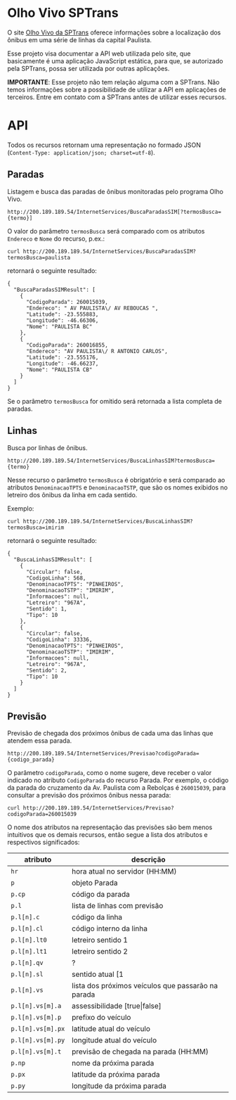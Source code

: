 # Olho Vivo SPTrans

O site [Olho Vivo da SPTrans](http://olhovivo.sptrans.com.br/) oferece informações sobre a localização dos ônibus em uma série de linhas da capital Paulista.

Esse projeto visa documentar a API web utilizada pelo site, que basicamente é uma aplicação JavaScript estática, para que, se autorizado pela SPTrans, possa ser utilizada por outras aplicações.

**IMPORTANTE**: Esse projeto não tem relação alguma com a SPTrans. Não temos informações sobre a possibilidade de utilizar a API em aplicações de terceiros. Entre em contato com a SPTrans antes de utilizar esses recursos.

# API

Todos os recursos retornam uma representação no formado JSON (`Content-Type: application/json; charset=utf-8`).

## Paradas

Listagem e busca das paradas de ônibus monitoradas pelo programa Olho Vivo. 

    http://200.189.189.54/InternetServices/BuscaParadasSIM[?termosBusca={termo}]

O valor do parâmetro `termosBusca` será comparado com os atributos `Endereco` e `Nome` do recurso, p.ex.:

    curl http://200.189.189.54/InternetServices/BuscaParadasSIM?termosBusca=paulista

retornará o seguinte resultado:

    {
      "BuscaParadasSIMResult": [
        {
          "CodigoParada": 260015039,
          "Endereco": " AV PAULISTA\/ AV REBOUCAS ",
          "Latitude": -23.555883,
          "Longitude": -46.66306,
          "Nome": "PAULISTA BC"
        },
        {
          "CodigoParada": 260016855,
          "Endereco": "AV PAULISTA\/ R ANTONIO CARLOS",
          "Latitude": -23.555176,
          "Longitude": -46.66237,
          "Nome": "PAULISTA CB"
        }
      ]
    }

Se o parâmetro `termosBusca` for omitido será retornada a lista completa de paradas.


## Linhas

Busca por linhas de ônibus.

    http://200.189.189.54/InternetServices/BuscaLinhasSIM?termosBusca={termo}

Nesse recurso o parâmetro `termosBusca` é obrigatório e será comparado ao atributos `DenominacaoTPTS` e `DenominacaoTSTP`, que são os nomes exibidos no letreiro dos ônibus da linha em cada sentido.

Exemplo:

    curl http://200.189.189.54/InternetServices/BuscaLinhasSIM?termosBusca=imirim

retornará o seguinte resultado:

    {
      "BuscaLinhasSIMResult": [
        {
          "Circular": false,
          "CodigoLinha": 568,
          "DenominacaoTPTS": "PINHEIROS",
          "DenominacaoTSTP": "IMIRIM",
          "Informacoes": null,
          "Letreiro": "967A",
          "Sentido": 1,
          "Tipo": 10
        },
        {
          "Circular": false,
          "CodigoLinha": 33336,
          "DenominacaoTPTS": "PINHEIROS",
          "DenominacaoTSTP": "IMIRIM",
          "Informacoes": null,
          "Letreiro": "967A",
          "Sentido": 2,
          "Tipo": 10
        }
      ]
    }


## Previsão

Previsão de chegada dos próximos ônibus de cada uma das linhas que atendem essa parada.

    http://200.189.189.54/InternetServices/Previsao?codigoParada={codigo_parada}

O parâmetro `codigoParada`, como o nome sugere, deve receber o valor indicado no atributo `CodigoParada` do recurso Parada. Por exemplo, o código da parada do cruzamento da Av. Paulista com a Rebolças é `260015039`, para consultar a previsão dos próximos ônibus nessa parada:

    curl http://200.189.189.54/InternetServices/Previsao?codigoParada=260015039

O nome dos atributos na representação das previsões são bem menos intuitivos que os demais recursos, então segue a lista dos atributos e respectivos significados:

| atributo          | descrição
|-------------------|-------------------------------------------------------
| `hr`              | hora atual no servidor (HH:MM)
| `p`               | objeto Parada
| `p.cp`            | código da parada
| `p.l`             | lista de linhas com previsão
| `p.l[n].c`        | código da linha
| `p.l[n].cl`       | código interno da linha
| `p.l[n].lt0`      | letreiro sentido 1
| `p.l[n].lt1`      | letreiro sentido 2
| `p.l[n].qv`       | ?
| `p.l[n].sl`       | sentido atual \[1|2\]
| `p.l[n].vs`       | lista dos próximos veículos que passarão na parada
| `p.l[n].vs[m].a`  | assessibilidade \[true\|false\]
| `p.l[n].vs[m].p`  | prefixo do veículo
| `p.l[n].vs[m].px` | latitude atual do veículo
| `p.l[n].vs[m].py` | longitude atual do veículo
| `p.l[n].vs[m].t`  | previsão de chegada na parada (HH:MM)
| `p.np`            | nome da próxima parada
| `p.px`            | latitude da próxima parada
| `p.py`            | longitude da próxima parada


